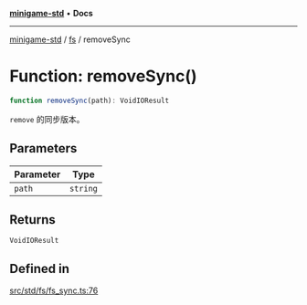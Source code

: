 [**minigame-std**](../../../README.md) • **Docs**

***

[minigame-std](../../../README.md) / [fs](../README.md) / removeSync

# Function: removeSync()

```ts
function removeSync(path): VoidIOResult
```

`remove` 的同步版本。

## Parameters

| Parameter | Type |
| ------ | ------ |
| `path` | `string` |

## Returns

`VoidIOResult`

## Defined in

[src/std/fs/fs\_sync.ts:76](https://github.com/JiangJie/minigame-std/blob/0b3f4c24a764d15c8d4cfbfab659d3f6c53dfd93/src/std/fs/fs_sync.ts#L76)
